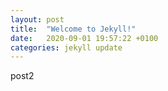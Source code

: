 ```yaml
---
layout: post
title:  "Welcome to Jekyll!"
date:   2020-09-01 19:57:22 +0100
categories: jekyll update
---
```

post2